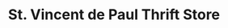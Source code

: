 ---
title: "St. Vincent de Paul Thrift Store"
url: /ballwin/st-vincent-de-paul-thrift-store/
shop: charity
---